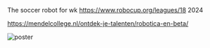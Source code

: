 The soccer robot for wk https://www.robocup.org/leagues/18 2024 

https://mendelcollege.nl/ontdek-je-talenten/robotica-en-beta/

![poster](https://github.com/ableTI/robotica/assets/71026016/be2ef3d6-d3b2-4bdd-a85f-ddc4f65db084)

